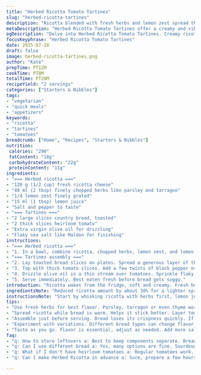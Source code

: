 ```yaml
---
title: "Herbed Ricotta Tomato Tartines"
slug: "herbed-ricotta-tartines"
description: "Ricotta blended with fresh herbs and lemon zest spread thick on toasted country bread. Vibrant tomato slices layered over, drizzled with olive oil and sprinkled with flaky sea salt. Quick to assemble, bursts of brightness and creaminess. No eggs, nuts. Vegetarian and fresh."
metaDescription: "Herbed Ricotta Tomato Tartines offer a creamy and vibrant dish. Quick to make and burst with freshness. Perfect for a light meal. Vegetarian."
ogDescription: "Delve into Herbed Ricotta Tomato Tartines. Creamy ricotta, fresh herbs, ripe tomatoes on toasted bread. Bright flavors, simple prep."
focusKeyphrase: "Herbed Ricotta Tomato Tartines"
date: 2025-07-28
draft: false
image: herbed-ricotta-tartines.png
author: "Kate"
prepTime: PT12M
cookTime: PT8M
totalTime: PT20M
recipeYield: "2 servings"
categories: ["Starters & Nibbles"]
tags:
- "vegetarian"
- "quick meals"
- "appetizers"
keywords:
- "ricotta"
- "tartines"
- "tomatoes"
breadcrumb: ["Home", "Recipes", "Starters & Nibbles"]
nutrition: 
 calories: "290"
 fatContent: "18g"
 carbohydrateContent: "22g"
 proteinContent: "11g"
ingredients:
- "=== Herbed ricotta ==="
- "120 g (1/2 cup) fresh ricotta cheese"
- "40 ml (2 tbsp) finely chopped herbs like parsley and tarragon"
- "1/4 lemon zest finely grated"
- "15 ml (1 tbsp) lemon juice"
- "Salt and pepper to taste"
- "=== Tartines ==="
- "2 large slices country bread, toasted"
- "2 thick slices heirloom tomato"
- "Extra virgin olive oil for drizzling"
- "Flaky sea salt like Maldon for finishing"
instructions:
- "=== Herbed ricotta ==="
- "1. In a bowl, combine ricotta, chopped herbs, lemon zest, and lemon juice. Season liberally with salt and black pepper. Stir gently but thoroughly until blended. Set aside while bread toasts."
- "=== Tartines assembly ==="
- "2. Lay toasted bread slices on plates. Spread a generous layer of the herbed ricotta on each slice."
- "3. Top with thick tomato slices. Add a few twists of black pepper over the tomato."
- "4. Drizzle olive oil in a thin stream over tomatoes. Sprinkle flaky sea salt to taste."
- "5. Serve immediately. Best eaten fresh before bread gets soggy."
introduction: "Ricotta wakes from the fridge, soft and creamy. Fresh herbs chopped coarse, tossed in with citrus zest, zingy sharpness cutting the dairy cream. Bread thick-cut, country style, grilled lightly to crunch but not dry. Tomato slices, ripe, heavy with juice, placed messy on top. Olive oil drizzled, shiny and golden. Sea salt crystals crackle under the teeth. Quick to pull together, no fuss cooking, no waiting. Bright herbal notes with the warmth of lemon, rich ricotta tamed by the freshness of tomato. Two bites. Satisfying. Vegetarian ticked off, no eggs, no nuts. A simple plate, bold with flavors that punch through."
ingredientsNote: "Reduced ricotta amount by about 30% for a lighter spread, still creamy but less dense. Herbs swapped out basil and chives for parsley and tarragon, earthier with a touch of bitterness. Lemon juice cut down a tad; acidity balanced but not overpowering. Added zest from less than half the lemon to keep brightness subtle, no need for too much tartness. Bread must be country style, rustic, not too soft or you lose texture after the tomato is added. Tomatoes replaced with heirloom—meaty, less watery, more bite. Flaked sea salt kept for pops of crunchy salt bursts. Olive oil is essential, fruitiest you can find. Keep herbs fresh and never overdo lemon or salt. Toast bread till just crisp not blackened."
instructionsNote: "Start by whisking ricotta with herbs first, lemon juice last so it doesn't curdle the cheese. Season the mix well, a touch more pepper than usual. Toast bread slices till golden on both sides but still carrying moisture. Spread ricotta thickly while bread is warm for binding. Tomatoes should be thick-cut and slightly chilled; warm bread meets cooler tomato cools the mouth. After layering tomato, a quick crack of fresh pepper and direct olive oil drizzle. Don't soak bread or it turns soggy fast. Sprinkle salt just before serving so it stays crunchy. Ready to eat immediately. If sitting, spread ricotta separately and add tomato later. Takes 12 minutes prep, about 8 minutes to toast and assemble. Simple steps, focus on fresh ingredients and layering flavors."
tips:
- "Use fresh herbs for best flavor. Parsley, tarragon or even thyme work well. Don’t skimp on seasoning. Salt and pepper enhance the taste. Lemon juice, don’t overdo it. It may overpower. Balance acidity. Toast bread till golden. Crisp but not burnt. Keep some moisture."
- "Spread ricotta while bread is warm. Helps it stick better. Layer tomatoes thick for heft. Juiciness is crucial. Choose heirloom for richness. Drizzle olive oil generously. Extra virgin brings fruitiness. Let salt be flaky, the crunch is key. Always sprinkle before serving."
- "Assemble just before serving. Bread loses its crispness quickly. If prepped early, keep tomatoes separate. Consider refrigeration for tomatoes. Spread ricotta in advance. Keep it fresh but not cold. Texture matters. Avoid soggy tartines, respect the bread."
- "Experiment with variations. Different bread types can change flavor. Ciabatta or sourdough could work. Swap herbs if desired. Basil or chives bring different notes. Add greens under tomatoes for freshness. Try different cheeses too. Goat cheese could add depth."
- "Taste as you go. Flavor is essential, adjust as needed. Add more salt or herbs, but do it gradually. Enjoy each bite with contrasting textures. Creamy cheese, crunchy bread, juicy tomatoes. Keep everything balanced. Don’t forget the final drizzle of oil."
faq:
- "q: How to store leftovers a: Best to keep components separate. Bread will get soggy. Refrigerate ricotta in an airtight. Tomatoes in another. Use within a day if possible. Enjoy freshness."
- "q: Can I use different bread a: Yes, many options are fine. Sourdough could add tang. Whole grain for fiber. Toasting is essential, keep it layered. Crisp architecture is a must."
- "q: What if I don't have heirloom tomatoes a: Regular tomatoes work. Just choose ripe ones. Look for flavor, firmness. Juiciness matters, avoid watery kinds. Taste is critical here."
- "q: Can I make Herbed Ricotta in advance a: Sure, prepare a few hours prior. Keep it chilled. Just remember to mix before spreading. Fresh herbs will stay vibrant, but they may lose some flair over time."

---
```


